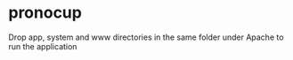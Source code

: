 pronocup
========
Drop app, system and www directories in the same folder under Apache to run the application
